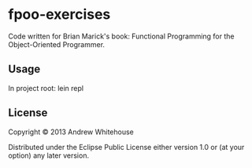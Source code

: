 # fpoo-exercises

Code written for Brian Marick's book: Functional Programming for the Object-Oriented Programmer.

## Usage

In project root:
lein repl 

## License

Copyright © 2013 Andrew Whitehouse

Distributed under the Eclipse Public License either version 1.0 or (at
your option) any later version.
